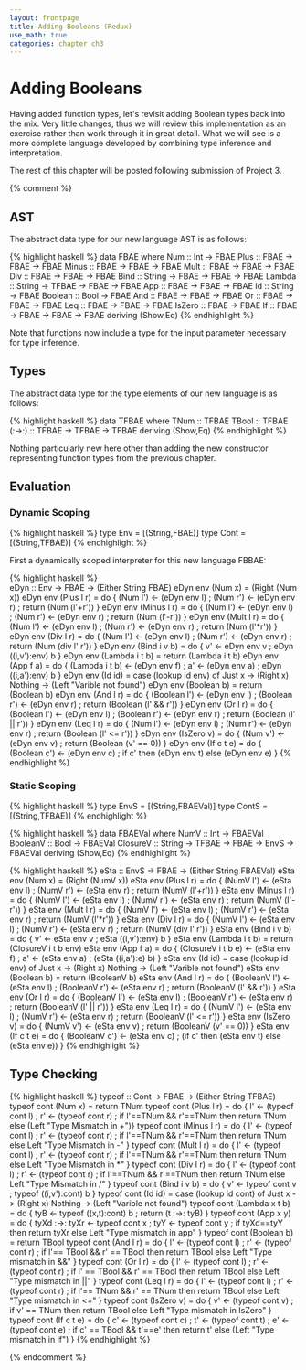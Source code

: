 ```yaml
---
layout: frontpage
title: Adding Booleans (Redux)
use_math: true
categories: chapter ch3
---
```


$$
\newcommand\calc{\mathsf{calc}\;}
\newcommand\parse{\mathsf{parse}\;}
\newcommand\typeof{\mathsf{typeof}\;}
\newcommand\interp{\mathsf{interp}\;}
\newcommand\eval{\mathsf{eval}\;}
\newcommand\NUM{\mathsf{NUM}\;}
\newcommand\ID{\mathsf{ID}\;}
\newcommand\iif{\mathsf{if}\;}
\newcommand\tthen{\;\mathsf{then}\;}
\newcommand\eelse{\;\mathsf{else}\;}
\newcommand\iisZero{\mathsf{isZero}\;}
\newcommand\bbind{\mathsf{bind}\;}
\newcommand\iin{\mathsf{in}\;}
\newcommand\aand{\;\mathsf{\&\&}\;}
\newcommand\lleq{\;\mathtt{<=}\;}
\newcommand\ttrue{\;\mathsf{true}}
\newcommand\ffalse{\;\mathsf{false}}
\newcommand\tnum{\;\mathsf{TNum}}
\newcommand\tbool{\;\mathsf{TBool}}
\newcommand\llambda{\mathsf{lambda}\;}
\newcommand\aapp{\mathsf{app}\;}
\newcommand\tnum{\;\mathsf{TNum}}
\newcommand\tbool{\;\mathsf{TBool}}
$$

# Adding Booleans

Having added function types, let's revisit adding Boolean types back into the mix.  Very little changes, thus we will review this implementation as an exercise rather than work through it in great detail.  What we will see is a more complete language developed by combining type inference and interpretation.

The rest of this chapter will be posted following submission of Project 3.

{% comment %}

## AST

The abstract data type for our new language AST is as follows:

{% highlight haskell %}
data FBAE where
  Num :: Int -> FBAE
  Plus :: FBAE -> FBAE -> FBAE
  Minus :: FBAE -> FBAE -> FBAE
  Mult :: FBAE -> FBAE -> FBAE
  Div :: FBAE -> FBAE -> FBAE
  Bind :: String -> FBAE -> FBAE -> FBAE
  Lambda :: String -> TFBAE -> FBAE -> FBAE
  App :: FBAE -> FBAE -> FBAE
  Id :: String -> FBAE
  Boolean :: Bool -> FBAE
  And :: FBAE -> FBAE -> FBAE
  Or :: FBAE -> FBAE -> FBAE
  Leq :: FBAE -> FBAE -> FBAE
  IsZero :: FBAE -> FBAE
  If :: FBAE -> FBAE -> FBAE -> FBAE
  deriving (Show,Eq)
{% endhighlight %}

Note that functions now include a type for the input parameter necessary for type inference.

## Types

The abstract data type for the type elements of our new language is as follows:

{% highlight haskell %}
data TFBAE where
  TNum :: TFBAE
  TBool :: TFBAE
  (:->:) :: TFBAE -> TFBAE -> TFBAE
  deriving (Show,Eq)
{% endhighlight %}

Nothing particularly new here other than adding the new constructor representing function types from the previous chapter.

## Evaluation

### Dynamic Scoping

{% highlight haskell %}
type Env = [(String,FBAE)]
type Cont = [(String,TFBAE)]
{% endhighlight %}

First a dynamically scoped interpreter for this new language FBBAE:

{% highlight haskell %}         
eDyn :: Env -> FBAE -> (Either String FBAE)
eDyn env (Num x) = (Right (Num x))
eDyn env (Plus l r) = do { (Num l') <- (eDyn env l) ;
                           (Num r') <- (eDyn env r) ;
                           return (Num (l'+r'))
                         }
eDyn env (Minus l r) = do { (Num l') <- (eDyn env l) ;
                            (Num r') <- (eDyn env r) ;
                            return (Num (l'-r')) }
eDyn env (Mult l r) = do { (Num l') <- (eDyn env l) ;
                           (Num r') <- (eDyn env r) ;
                           return (Num (l'*r')) }
eDyn env (Div l r) = do { (Num l') <- (eDyn env l) ;
                          (Num r') <- (eDyn env r) ;
                          return (Num (div l' r')) }
eDyn env (Bind i v b) = do { v' <- eDyn env v ;
                             eDyn ((i,v'):env) b }
eDyn env (Lambda i t b) = return (Lambda i t b)
eDyn env (App f a) = do { (Lambda i t b) <- (eDyn env f) ;
                          a' <- (eDyn env a) ;
                          eDyn ((i,a'):env) b }
eDyn env (Id id) = case (lookup id env) of
                     Just x -> (Right x)
                     Nothing -> (Left "Varible not found")
eDyn env (Boolean b) = return (Boolean b)
eDyn env (And l r) = do { (Boolean l') <- (eDyn env l) ;
                          (Boolean r') <- (eDyn env r) ;
                          return (Boolean (l' && r')) }
eDyn env (Or l r) = do { (Boolean l') <- (eDyn env l) ;
                         (Boolean r') <- (eDyn env r) ;
                         return (Boolean (l' || r')) }
eDyn env (Leq l r) = do { (Num l') <- (eDyn env l) ;
                         (Num r') <- (eDyn env r) ;
                         return (Boolean (l' <= r')) }
eDyn env (IsZero v) = do { (Num v') <- (eDyn env v) ;
                           return (Boolean (v' == 0)) }
eDyn env (If c t e) = do { (Boolean c') <- (eDyn env c) ; 
                            if c' then (eDyn env t) else (eDyn env e) }
{% endhighlight %}

### Static Scoping

{% highlight haskell %}
type EnvS = [(String,FBAEVal)]
type ContS = [(String,TFBAE)]
{% endhighlight %}

{% highlight haskell %}
data FBAEVal where
  NumV :: Int -> FBAEVal
  BooleanV :: Bool -> FBAEVal
  ClosureV :: String -> TFBAE -> FBAE -> EnvS -> FBAEVal
  deriving (Show,Eq)
{% endhighlight %}

{% highlight haskell %}
eSta :: EnvS -> FBAE -> (Either String FBAEVal)
eSta env (Num x) = (Right (NumV x))
eSta env (Plus l r) = do { (NumV l') <- (eSta env l) ;
                           (NumV r') <- (eSta env r) ;
                           return (NumV (l'+r')) }
eSta env (Minus l r) = do { (NumV l') <- (eSta env l) ;
                            (NumV r') <- (eSta env r) ;
                            return (NumV (l'-r')) }
eSta env (Mult l r) = do { (NumV l') <- (eSta env l) ;
                           (NumV r') <- (eSta env r) ;
                           return (NumV (l'*r')) }
eSta env (Div l r) = do { (NumV l') <- (eSta env l) ;
                          (NumV r') <- (eSta env r) ;
                          return (NumV (div l' r')) }
eSta env (Bind i v b) = do { v' <- eSta env v ;
                             eSta ((i,v'):env) b }
eSta env (Lambda i t b) = return (ClosureV i t b env)
eSta env (App f a) = do { (ClosureV i t b e) <- (eSta env f) ;
                          a' <- (eSta env a) ;
                          (eSta ((i,a'):e) b) }
eSta env (Id id) = case (lookup id env) of
                     Just x -> (Right x)
                     Nothing -> (Left "Varible not found")
eSta env (Boolean b) = return (BooleanV b)
eSta env (And l r) = do { (BooleanV l') <- (eSta env l) ;
                          (BooleanV r') <- (eSta env r) ;
                          return (BooleanV (l' && r')) }
eSta env (Or l r) = do { (BooleanV l') <- (eSta env l) ;
                         (BooleanV r') <- (eSta env r) ;
                         return (BooleanV (l' || r')) }
eSta env (Leq l r) = do { (NumV l') <- (eSta env l) ;
                          (NumV r') <- (eSta env r) ;
                          return (BooleanV (l' <= r')) }
eSta env (IsZero v) = do { (NumV v') <- (eSta env v) ;
                           return (BooleanV (v' == 0)) }
eSta env (If c t e) = do { (BooleanV c') <- (eSta env c) ;
                           (if c' then (eSta env t) else (eSta env e)) }
{% endhighlight %}

## Type Checking

{% highlight haskell %}
typeof :: Cont -> FBAE -> (Either String TFBAE)
typeof cont (Num x) = return TNum
typeof cont (Plus l r) = do { l' <- (typeof cont l) ;
                              r' <- (typeof cont r) ;
                              if l'==TNum && r'==TNum
                              then return TNum
                              else (Left "Type Mismatch in +")}
typeof cont (Minus l r) = do { l' <- (typeof cont l) ;
                               r' <- (typeof cont r) ;
                               if l'==TNum && r'==TNum
                               then return TNum else Left "Type Mismatch in -" }
typeof cont (Mult l r) = do { l' <- (typeof cont l) ;
                              r' <- (typeof cont r) ;
                              if l'==TNum && r'==TNum
                              then return TNum
                              else Left "Type Mismatch in *" }
typeof cont (Div l r) = do { l' <- (typeof cont l) ;
                             r' <- (typeof cont r) ;
                             if l'==TNum && r'==TNum
                             then return TNum
                             else Left "Type Mismatch in /" }
typeof cont (Bind i v b) = do { v' <- typeof cont v ;
                                typeof ((i,v'):cont) b }
typeof cont (Id id) = case (lookup id cont) of
                        Just x -> (Right x)
                        Nothing -> (Left "Varible not found")
typeof cont (Lambda x t b) = do { tyB <- typeof ((x,t):cont) b ;
                                  return (t :->: tyB) }
typeof cont (App x y) = do { tyXd :->: tyXr <- typeof cont x ;
                             tyY <- typeof cont y ;
                             if tyXd==tyY
                             then return tyXr
                             else Left "Type mismatch in app" }
typeof cont (Boolean b) = return TBool
typeof cont (And l r) = do { l' <- (typeof cont l) ;
                             r' <- (typeof cont r) ;
                             if l'== TBool && r' == TBool
                             then return TBool
                             else Left "Type mismatch in &&" }
typeof cont (Or l r) = do { l' <- (typeof cont l) ;
                            r' <- (typeof cont r) ;
                            if l' == TBool && r' == TBool
                            then return TBool
                            else Left "Type mismatch in ||" }
typeof cont (Leq l r) = do { l' <- (typeof cont l) ;
                             r' <- (typeof cont r) ;
                             if l'== TNum && r' == TNum
                             then return TBool
                             else Left "Type mismatch in <=" }
typeof cont (IsZero v) = do { v' <- (typeof cont v) ;
                              if v' == TNum
                              then return TBool
                              else Left "Type mismatch in IsZero" }
typeof cont (If c t e) = do { c' <- (typeof cont c) ;
                              t' <- (typeof cont t) ;
                              e' <- (typeof cont e) ;
                              if c' == TBool && t'==e'
                              then return t'
                              else (Left "Type mismatch in if") }
{% endhighlight %}

{% endcomment %}